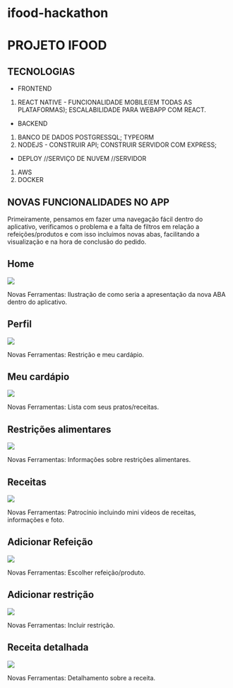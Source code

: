 # ifood-hackathon

# PROJETO IFOOD

## TECNOLOGIAS
- FRONTEND
1) REACT NATIVE - FUNCIONALIDADE MOBILE(EM TODAS AS PLATAFORMAS); ESCALABILIDADE PARA WEBAPP COM REACT.

- BACKEND
1) BANCO DE DADOS POSTGRESSQL; TYPEORM
2) NODEJS - CONSTRUIR API; CONSTRUIR SERVIDOR COM EXPRESS;

- DEPLOY //SERVIÇO DE NUVEM //SERVIDOR
1) AWS
2) DOCKER 

## NOVAS FUNCIONALIDADES NO APP

Primeiramente, pensamos em fazer uma navegação fácil dentro do aplicativo, verificamos o problema e a falta de filtros em relação a refeições/produtos e com isso incluímos novas abas, facilitando a visualização e na hora de conclusão do pedido.

## Home 
<img src="/home.png"> <p>Novas Ferramentas: Ilustração de como seria a apresentação da nova ABA dentro do aplicativo.</p>

## Perfil
<img src="/perfil.png"> <p>Novas Ferramentas: Restrição e meu cardápio.</p>

## Meu cardápio
<img src="/cardapio.png"> <p>Novas Ferramentas: Lista com seus pratos/receitas.</p>

## Restrições alimentares
<img src="/restricao.png"> <p>Novas Ferramentas: Informações sobre restrições alimentares.</p>

## Receitas
<img src="/patrocinio.png"> <p>Novas Ferramentas: Patrocínio incluindo mini vídeos de receitas, informações e foto.</p>

## Adicionar Refeição
<img src="/addrefeicao.png"> <p>Novas Ferramentas: Escolher refeição/produto.</p>

## Adicionar restrição
<img src="addrestricao.png"> <p>Novas Ferramentas: Incluir restrição.</p>

## Receita detalhada
<img src= "/receita.png"> <p>Novas Ferramentas: Detalhamento sobre a receita.</p>
